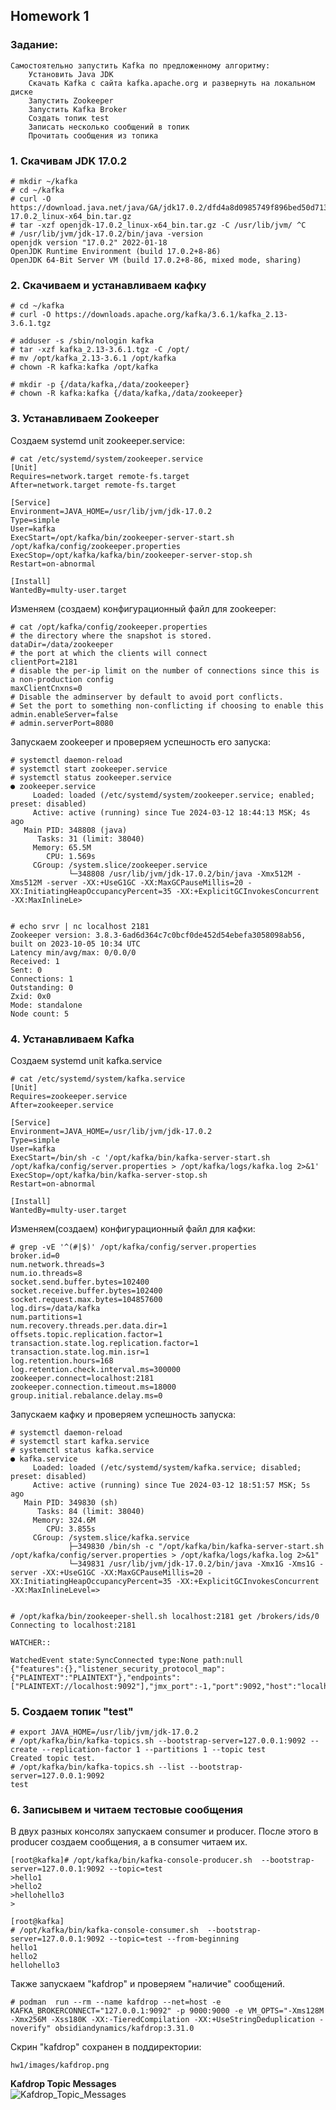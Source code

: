 ## Homework 1

### Задание:
```console
Самостоятельно запустить Kafka по предложенному алгоритму:
    Установить Java JDK
    Скачать Kafka с сайта kafka.apache.org и развернуть на локальном диске
    Запустить Zookeeper
    Запустить Kafka Broker
    Создать топик test
    Записать несколько сообщений в топик
    Прочитать сообщения из топика
```

### 1. Скачивам JDK 17.0.2
```console
# mkdir ~/kafka
# cd ~/kafka
# curl -O https://download.java.net/java/GA/jdk17.0.2/dfd4a8d0985749f896bed50d7138ee7f/8/GPL/openjdk-17.0.2_linux-x64_bin.tar.gz
# tar -xzf openjdk-17.0.2_linux-x64_bin.tar.gz -C /usr/lib/jvm/ ^C
# /usr/lib/jvm/jdk-17.0.2/bin/java -version
openjdk version "17.0.2" 2022-01-18
OpenJDK Runtime Environment (build 17.0.2+8-86)
OpenJDK 64-Bit Server VM (build 17.0.2+8-86, mixed mode, sharing)
```

### 2. Скачиваем и устанавливаем кафку
```console
# cd ~/kafka
# curl -O https://downloads.apache.org/kafka/3.6.1/kafka_2.13-3.6.1.tgz

# adduser -s /sbin/nologin kafka
# tar -xzf kafka_2.13-3.6.1.tgz -C /opt/
# mv /opt/kafka_2.13-3.6.1 /opt/kafka
# chown -R kafka:kafka /opt/kafka

# mkdir -p {/data/kafka,/data/zookeeper}
# chown -R kafka:kafka {/data/kafka,/data/zookeeper}
```

### 3. Устанавливаем Zookeeper

  Создаем systemd unit zookeeper.service: 
```console
# cat /etc/systemd/system/zookeeper.service
[Unit]
Requires=network.target remote-fs.target
After=network.target remote-fs.target

[Service]
Environment=JAVA_HOME=/usr/lib/jvm/jdk-17.0.2
Type=simple
User=kafka
ExecStart=/opt/kafka/bin/zookeeper-server-start.sh /opt/kafka/config/zookeeper.properties
ExecStop=/opt/kafka/kafka/bin/zookeeper-server-stop.sh
Restart=on-abnormal

[Install]
WantedBy=multy-user.target
```

  Изменяем (создаем) конфигурационный файл для zookeeper:
```console
# cat /opt/kafka/config/zookeeper.properties
# the directory where the snapshot is stored.
dataDir=/data/zookeeper
# the port at which the clients will connect
clientPort=2181
# disable the per-ip limit on the number of connections since this is a non-production config
maxClientCnxns=0
# Disable the adminserver by default to avoid port conflicts.
# Set the port to something non-conflicting if choosing to enable this
admin.enableServer=false
# admin.serverPort=8080
```

  Запускаем zookeeper и проверяем успешность его запуска:
```console
# systemctl daemon-reload
# systemctl start zookeeper.service
# systemctl status zookeeper.service
● zookeeper.service
     Loaded: loaded (/etc/systemd/system/zookeeper.service; enabled; preset: disabled)
     Active: active (running) since Tue 2024-03-12 18:44:13 MSK; 4s ago
   Main PID: 348808 (java)
      Tasks: 31 (limit: 38040)
     Memory: 65.5M
        CPU: 1.569s
     CGroup: /system.slice/zookeeper.service
             └─348808 /usr/lib/jvm/jdk-17.0.2/bin/java -Xmx512M -Xms512M -server -XX:+UseG1GC -XX:MaxGCPauseMillis=20 -XX:InitiatingHeapOccupancyPercent=35 -XX:+ExplicitGCInvokesConcurrent -XX:MaxInlineLe>


# echo srvr | nc localhost 2181
Zookeeper version: 3.8.3-6ad6d364c7c0bcf0de452d54ebefa3058098ab56, built on 2023-10-05 10:34 UTC
Latency min/avg/max: 0/0.0/0
Received: 1
Sent: 0
Connections: 1
Outstanding: 0
Zxid: 0x0
Mode: standalone
Node count: 5
```

### 4. Устанавливаем Kafka

  Создаем systemd unit kafka.service
```console
# cat /etc/systemd/system/kafka.service
[Unit]
Requires=zookeeper.service
After=zookeeper.service

[Service]
Environment=JAVA_HOME=/usr/lib/jvm/jdk-17.0.2
Type=simple
User=kafka
ExecStart=/bin/sh -c '/opt/kafka/bin/kafka-server-start.sh /opt/kafka/config/server.properties > /opt/kafka/logs/kafka.log 2>&1'
ExecStop=/opt/kafka/bin/kafka-server-stop.sh
Restart=on-abnormal

[Install]
WantedBy=multy-user.target
```

  Изменяем(создаем) конфигурационный файл для кафки:
```console
# grep -vE '^(#|$)' /opt/kafka/config/server.properties 
broker.id=0
num.network.threads=3
num.io.threads=8
socket.send.buffer.bytes=102400
socket.receive.buffer.bytes=102400
socket.request.max.bytes=104857600
log.dirs=/data/kafka
num.partitions=1
num.recovery.threads.per.data.dir=1
offsets.topic.replication.factor=1
transaction.state.log.replication.factor=1
transaction.state.log.min.isr=1
log.retention.hours=168
log.retention.check.interval.ms=300000
zookeeper.connect=localhost:2181
zookeeper.connection.timeout.ms=18000
group.initial.rebalance.delay.ms=0
```

  Запускаем кафку и проверяем успешность запуска:
```console
# systemctl daemon-reload
# systemctl start kafka.service
# systemctl status kafka.service
● kafka.service
     Loaded: loaded (/etc/systemd/system/kafka.service; disabled; preset: disabled)
     Active: active (running) since Tue 2024-03-12 18:51:57 MSK; 5s ago
   Main PID: 349830 (sh)
      Tasks: 84 (limit: 38040)
     Memory: 324.6M
        CPU: 3.855s
     CGroup: /system.slice/kafka.service
             ├─349830 /bin/sh -c "/opt/kafka/bin/kafka-server-start.sh /opt/kafka/config/server.properties > /opt/kafka/logs/kafka.log 2>&1"
             └─349831 /usr/lib/jvm/jdk-17.0.2/bin/java -Xmx1G -Xms1G -server -XX:+UseG1GC -XX:MaxGCPauseMillis=20 -XX:InitiatingHeapOccupancyPercent=35 -XX:+ExplicitGCInvokesConcurrent -XX:MaxInlineLevel=>


# /opt/kafka/bin/zookeeper-shell.sh localhost:2181 get /brokers/ids/0
Connecting to localhost:2181

WATCHER::

WatchedEvent state:SyncConnected type:None path:null
{"features":{},"listener_security_protocol_map":{"PLAINTEXT":"PLAINTEXT"},"endpoints":["PLAINTEXT://localhost:9092"],"jmx_port":-1,"port":9092,"host":"localhost","version":5,"timestamp":"1710258719676"}
```

### 5. Создаем топик "test"
```console
# export JAVA_HOME=/usr/lib/jvm/jdk-17.0.2
# /opt/kafka/bin/kafka-topics.sh --bootstrap-server=127.0.0.1:9092 --create --replication-factor 1 --partitions 1 --topic test
Created topic test.
# /opt/kafka/bin/kafka-topics.sh --list --bootstrap-server=127.0.0.1:9092
test
```

### 6. Записывем и читаем тестовые сообщения

  В двух разных консолях запускаем consumer и producer.
  После этого в producer создаем сообщения, а в consumer читаем их.
```console
[root@kafka]# /opt/kafka/bin/kafka-console-producer.sh  --bootstrap-server=127.0.0.1:9092 --topic=test
>hello1
>hello2
>hellohello3
>

[root@kafka]                                                                                                                                                                                      
# /opt/kafka/bin/kafka-console-consumer.sh  --bootstrap-server=127.0.0.1:9092 --topic=test --from-beginning
hello1
hello2
hellohello3
```

  Также запускаем "kafdrop" и проверяем "наличие" сообщений.
```console
# podman  run --rm --name kafdrop --net=host -e KAFKA_BROKERCONNECT="127.0.0.1:9092" -p 9000:9000 -e VM_OPTS="-Xms128M -Xmx256M -Xss180K -XX:-TieredCompilation -XX:+UseStringDeduplication -noverify" obsidiandynamics/kafdrop:3.31.0
```
  Скрин "kafdrop" сохранен в поддиректории:
```console
hw1/images/kafdrop.png
````
  **Kafdrop Topic Messages**\
![Kafdrop_Topic_Messages](https://github.com/vradnit/otus-kafka/blob/hw1/hw1/images/kafdrop.png "Kafdrop Topic Messages")
